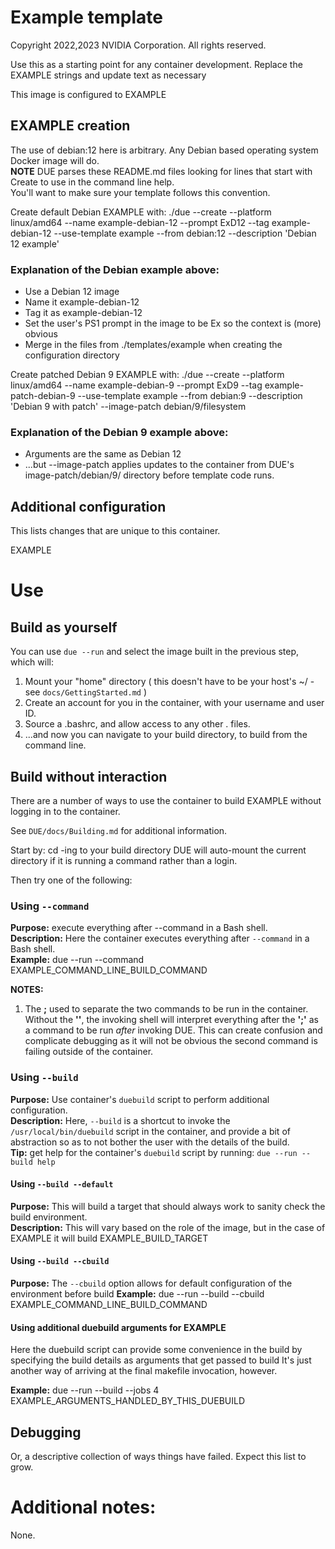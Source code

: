 # Example template
Copyright 2022,2023 NVIDIA Corporation.  All rights reserved.

Use this as a starting point for any container development. Replace the EXAMPLE strings and update text as necessary

This image is configured to EXAMPLE

## EXAMPLE creation
The use of debian:12 here is arbitrary. Any Debian based operating system Docker image will do.  
**NOTE** DUE parses these README.md files looking for lines that start with Create to use in the command line help.  
You'll want to make sure your template follows this convention.

Create default Debian EXAMPLE with: ./due --create --platform linux/amd64    --name example-debian-12       --prompt ExD12        --tag example-debian-12       --use-template example           --from debian:12                             --description 'Debian 12 example'  

### Explanation of the Debian example  above:
  * Use a Debian 12 image
  * Name it example-debian-12
  * Tag it as example-debian-12
  * Set the user's PS1 prompt in the image to be Ex so the context is (more) obvious
  * Merge in the files from ./templates/example when creating the configuration directory


Create patched Debian 9 EXAMPLE with: ./due --create --platform linux/amd64    --name example-debian-9        --prompt ExD9         --tag example-patch-debian-9  --use-template example           --from debian:9                              --description 'Debian 9 with patch'                    --image-patch debian/9/filesystem

### Explanation of the Debian 9 example  above:
  * Arguments are the same as Debian 12
  * ...but --image-patch applies updates to the container from DUE's image-patch/debian/9/ directory before template code runs.

## Additional configuration
This lists changes that are unique to this container.

EXAMPLE

# Use

## Build as yourself

You can use `due --run`  and select the image built in the previous step, which will:

1.  Mount your "home" directory ( this doesn't have to be your host's ~/ - see `docs/GettingStarted.md` )
2.  Create an account for you in the container, with your username and user ID.
3.  Source a .bashrc, and allow access to any other . files.
4.  ...and now you can navigate to your build directory, to build from the command line.  

## Build without interaction

There are a number of ways to use the container to build EXAMPLE  without logging in
to the container.

See `DUE/docs/Building.md` for additional information.

Start by: cd -ing to your build directory
DUE will auto-mount the current directory if it is running a command rather than a login.

Then try one of the following:

### Using `--command`
**Purpose:** execute everything after --command in a Bash shell.  
**Description:** Here the container executes everything after `--command` in a Bash shell.  
**Example:** due --run --command EXAMPLE_COMMAND_LINE_BUILD_COMMAND

**NOTES:**
1.  The **\;** used to separate the two commands to be run in the container. Without the **'\'**,
the invoking shell will interpret everything after the **';'** as a command to be run _after_ invoking DUE.
This can create confusion and complicate debugging as it will not be obvious the second command is failing outside of the container.


### Using `--build`
**Purpose:** Use container's `duebuild` script to perform additional configuration.  
**Description:** Here, `--build` is a shortcut to invoke the `/usr/local/bin/duebuild` script in the container, and provide
a bit of abstraction so as to not bother the user with the details of the build.  
**Tip:** get help for the container's `duebuild` script by running: `due --run --build help`

#### Using `--build --default`
**Purpose:** This will build a target that should always work to sanity check the build environment.  
**Description:** This will vary based on the role of the image, but in the case of EXAMPLE it will build EXAMPLE_BUILD_TARGET

#### Using `--build --cbuild`
**Purpose:** The `--cbuild` option allows for default configuration of the environment before build
**Example:** due --run --build --cbuild EXAMPLE_COMMAND_LINE_BUILD_COMMAND


#### Using additional duebuild arguments for EXAMPLE
Here the duebuild script can provide some convenience in the build by specifying the build
details as arguments that get passed to build
It's just another way of arriving at the final makefile invocation, however.

**Example:** due --run --build --jobs 4 EXAMPLE_ARGUMENTS_HANDLED_BY_THIS_DUEBUILD

## Debugging
Or, a descriptive collection of ways things have failed. Expect this list to grow.  


#  Additional notes:
None.


